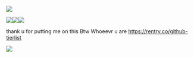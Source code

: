![](https://i.pinimg.com/564x/97/9a/5a/979a5a785868f04a485082cae08abf5d.jpg)

![](https://camo.githubusercontent.com/366a58cf6bb07375749910a72a0703d2957d7bf0742a950b97a5cfec43d7bd14/68747470733a2f2f692e696d6775722e636f6d2f384438303972562e706e67)![](https://external-media.spacehey.net/media/saqFJU6AI2KnycMjcJG6mKS4Y1vWKBM_113O7f33NdQE=/https://y2k.neocities.org/stamps/tumblr_pgef2uZbKY1xzybrpo2_100.png)![](https://i.imgur.com/ChYBrKB.png)

thank u for putting me on this Btw Whoeevr u are https://rentry.co/github-tierlist

![](https://media.discordapp.net/attachments/727258187207540846/1191145220939714560/Untitled1114_20231217175348.png?ex=65a45f6f&is=6591ea6f&hm=2392242658bfe5b460b37566a081733b6bf9bed3156666be8f2cb0be5b10ead5&=&format=webp&quality=lossless&width=676&height=600)
